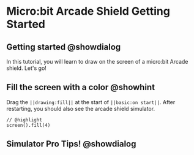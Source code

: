# Micro:bit Arcade Shield Getting Started

## Getting started @showdialog

In this tutorial, you will learn to draw on the screen of a micro:bit Arcade shield.
Let's go!

## Fill the screen with a color @showhint

Drag the `||drawing:fill||` at the start of `||basic:on start||`. After restarting, you should also see the arcade shield simulator.

```blocks
// @highlight
screen().fill(4)
```

## Simulator Pro Tips! @showdialog

